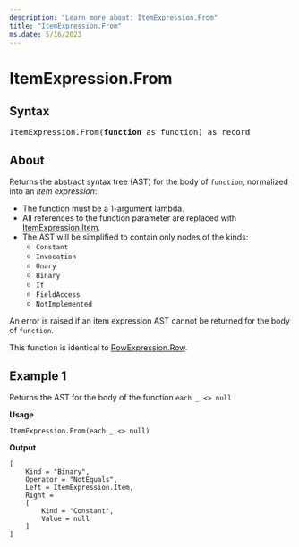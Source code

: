 ```yaml
---
description: "Learn more about: ItemExpression.From"
title: "ItemExpression.From"
ms.date: 5/16/2023
---
```

# ItemExpression.From

## Syntax

<pre>
ItemExpression.From(<b>function</b> as function) as record
</pre>

## About

Returns the abstract syntax tree (AST) for the body of `function`, normalized into an *item expression*:

- The function must be a 1-argument lambda.
- All references to the function parameter are replaced with [ItemExpression.Item](itemexpression-item.md).
- The AST will be simplified to contain only nodes of the kinds:
  - `Constant`
  - `Invocation`
  - `Unary`
  - `Binary`
  - `If`
  - `FieldAccess`
  - `NotImplemented`

An error is raised if an item expression AST cannot be returned for the body of `function`.

This function is identical to [RowExpression.Row](rowexpression-row.md).

## Example 1

Returns the AST for the body of the function `each _ <> null`

**Usage**

```powerquery-m
ItemExpression.From(each _ <> null)
```

**Output**

```powerquery-m
[
    Kind = "Binary",
    Operator = "NotEquals",
    Left = ItemExpression.Item,
    Right =
    [
        Kind = "Constant",
        Value = null
    ]
]
```
